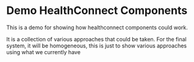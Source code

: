 # Demo HealthConnect Components

This is a demo for showing how healthconnect components could work.

It is a collection of various approaches that could be taken. For the final system, it will be homogeneous, this is just to show various approaches using what we currently have
